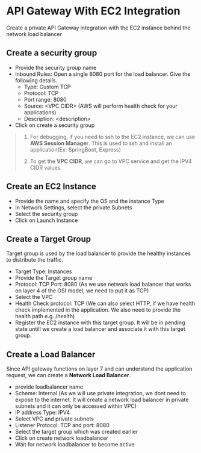 # API Gateway With EC2 Integration

Create a private API Gateway integration with the EC2 instance behind the network load balancer

## Create a security group

- Provide the security group name
- Inbound Rules: Open a single 8080 port for the load balancer. Give the following details.
  - Type: Custom TCP
  - Protocol: TCP
  - Port range: 8080
  - Source: \<VPC CIDR> (AWS will perform health check for your applications)
  - Description: \<description>
- Click on create a security group

> 1. For debugging, if you need to ssh to the EC2 instance, we can use **AWS Session Manager**. This is used to ssh and install an application(Ex: SpringBoot, Express)
>
>
>
> 2. To get the **VPC CIDR**, we can go to VPC service and get the IPV4 CIDR values.

## Create an EC2 Instance

- Provide the name and specify the OS and the instance Type
- In Network Settings, select the private Subnets
- Select the security group
- Click on Launch Instance

## Create a Target Group

Target group is used by the load balancer to provide the healthy instances to distribute the traffic.

- Target Type: Instances
- Provide the Target group name
- Protocol: TCP Port: 8080 (As we use network load balancer that works on layer 4 of the OSI model, we need to put it as TCP)
- Select the VPC
- Health Check protocol: TCP (We can also select HTTP, if we have health check implemented in the application. We also need to provide the health path e.g. /health)
- Register the EC2 instance with this target group. It will be in pending state untill we create a load balancer and associate it with this target group.

## Create a Load Balancer

Since API gateway functions on layer 7 and can understand the application request, we can create a **Network Load Balancer**.

- provide loadbalancer name
- Scheme: Internal (As we will use private integration, we dont need to expose to the internet. It will create a network load balancer in private subnets and it can only be accessed within VPC)
- IP address Type: IPV4
- Select VPC and private subnets
- Listener Protocol: TCP and port: 8080
- Select the target group which was created earlier
- Click on create network loadbalancer
- Wait for network loadbalancer to become active

